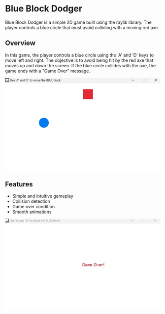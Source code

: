 # Blue Block Dodger 
Blue Block Dodger is a simple 2D game built using the raylib library. The player controls a blue circle that must avoid colliding with a moving red axe.

## Overview

In this game, the player controls a blue circle using the 'A' and 'D' keys to move left and right. The objective is to avoid being hit by the red axe that moves up and down the screen. If the blue circle collides with the axe, the game ends with a "Game Over" message.

![Gameplay Screenshot](GamePlayImages/env.jpg)

## Features

- Simple and intuitive gameplay
- Collision detection
- Game over condition
- Smooth animations

![Game Over Screenshot](GamePlayImages/env2.jpg)
